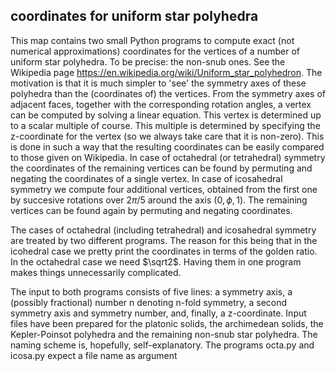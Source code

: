 ## coordinates for uniform star polyhedra

This map contains two small Python programs to compute exact (not numerical approximations) coordinates for the vertices of a number of uniform star polyhedra. To be precise: the non-snub ones.
See the Wikipedia page <https://en.wikipedia.org/wiki/Uniform_star_polyhedron>. The motivation is that it is much simpler to 'see' the symmetry axes of these polyhedra than the (coordinates of) the
vertices. From the symmetry axes of adjacent faces, together with the corresponding rotation angles, a vertex can be computed by solving a linear equation. This vertex is determined up to a scalar
multiple of course. This multiple is determined by specifying the z-coordinate for the vertex (so we always take care that it is non-zero). This is done in such a way that the resulting coordinates
can be easily compared to those given on Wikipedia. In case of octahedral (or tetrahedral) symmetry the coordinates of the remaining vertices can be found by permuting and negating the coordinates
of a single vertex. In case of icosahedral symmetry we compute four additional vertices, obtained from the first one by succesive rotations over $2\pi/5$ around the axis $(0, \phi, 1)$. The 
remaining vertices can be found again by permuting and negating coordinates.

The cases of octahedral (including tetrahedral) and icosahedral symmetry are treated by two different programs. The reason for this being that in the icohedral case we pretty print the coordinates in
terms of the golden ratio. In the octahedral case we need $\sqrt2$. Having them in one program makes things unnecessarily complicated.

The input to both programs consists of five lines: a symmetry axis, a (possibly fractional) number n denoting n-fold symmetry, a second symmetry axis and symmetry number, and, finally, a
z-coordinate. Input files have been prepared for the platonic solids, the archimedean solids, the Kepler-Poinsot polyhedra and the remaining non-snub star polyhedra. The naming scheme is,
hopefully, self-explanatory. The programs octa.py and icosa.py expect a file name as argument
